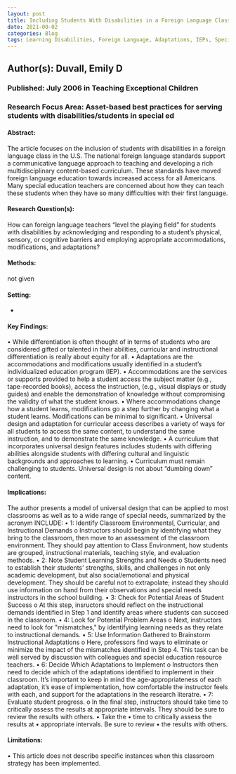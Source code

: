 ```yaml
---
layout: post
title: Including Students With Disabilities in a Foreign Language Class.
date: 2021-00-02
categories: Blog
tags: Learning Disabilities, Foreign Language, Adaptations, IEPs, Special Education Resource Teachers, Inclusion, Diversity, Accommodations, Development, Social and Emotional Development
---
```


## Author(s): Duvall, Emily D

### Published: July 2006 in Teaching Exceptional Children

### Research Focus Area: Asset-based best practices for serving students with disabilities/students in special ed

#### Abstract:
The article focuses on the inclusion of students with disabilities in a foreign language class in the U.S. The national foreign language standards support a communicative language approach to teaching and developing a rich multidisciplinary content-based curriculum. These standards have moved foreign language education towards increased access for all Americans. Many special education teachers are concerned about how they can teach these students when they have so many difficulties with their first language.


#### Research Question(s):
 How can foreign language teachers “level the playing field” for students with disabilities by acknowledging and responding to a student’s physical, sensory, or cognitive barriers and employing appropriate accommodations, modifications, and adaptations?


#### Methods:
not given


#### Setting:
-


#### Key Findings:
• While differentiation is often thought of in terms of students who are considered gifted or talented in their abilities, curricular and instructional differentiation is really about equity for all. • Adaptations are the accommodations and modifications usually identified in a student’s individualized education program (IEP). • Accommodations are the services or supports provided to help a student access the subject matter (e.g., tape-recorded books), access the instruction, (e.g., visual displays or study guides) and enable the demonstration of knowledge without compromising the validity of what the student knows. • Where accommodations change how a student learns, modifications go a step further by changing what a student learns. Modifications can be minimal to significant. • Universal design and adaptation for curricular access describes a variety of ways for all students to access the same content, to understand the same instruction, and to demonstrate the same knowledge. • A curriculum that incorporates universal design features includes students with differing abilities alongside students with differing cultural and linguistic backgrounds and approaches to learning. • Curriculum must remain challenging to students. Universal design is not about “dumbing down” content. 


#### Implications:
The author presents a model of universal design that can be applied to most classrooms as well as to a wide range of special needs, summarized by the acronym INCLUDE: • 1: Identify Classroom Environmental, Curricular, and Instructional Demands o Instructors should begin by identifying what they bring to the classroom, then move to an assessment of the classroom environment. They should pay attention to Class Environment, how students are grouped, instructional materials, teaching style, and evaluation methods. • 2: Note Student Learning Strengths and Needs o Students need to establish their students’ strengths, skills, and challenges in not only academic development, but also social/emotional and physical development. They should be careful not to extrapolate; instead they should use information on hand from their observations and special needs instructors in the school building. • 3: Check for Potential Areas of Student Success o At this step, insructors should reflect on the instructional demands identified in Step 1 and identify areas where students can succeed in the classroom. • 4: Look for Potential Problem Areas o Next, instructors need to look for "mismatches," by identifying learning needs as they relate to instructional demands. • 5: Use Information Gathered to Brainstorm Instructional Adaptations o Here, professors find ways to eliminate or minimize the impact of the mismatches identified in Step 4. This task can be well served by discussion with colleagues and special education resource teachers. • 6: Decide Which Adaptations to Implement o Instructors then need to decide which of the adaptations identified to implement in their classroom. It’s important to keep in mind the age-appropriateness of each adaptation, it’s ease of implementation, how comfortable the instructor feels with each, and support for the adaptations in the research literatre. • 7: Evaluate student progress. o In the final step, instructors should take time to critically assess the results at appropriate intervals. They should be sure to review the results with others. •  Take the • time to critically assess the results at • appropriate intervals. Be sure to review • the results with others. 


#### Limitations:
• This article does not describe specific instances when this classroom strategy has been implemented.


